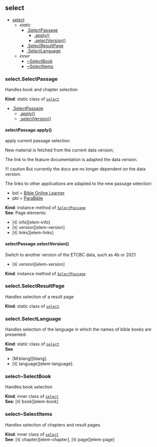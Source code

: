 <a name="module_select"></a>

## select

* [select](#module_select)
    * _static_
        * [.SelectPassage](#module_select.SelectPassage)
            * [.apply()](#module_select.SelectPassage+apply)
            * [.selectVersion()](#module_select.SelectPassage+selectVersion)
        * [.SelectResultPage](#module_select.SelectResultPage)
        * [.SelectLanguage](#module_select.SelectLanguage)
    * _inner_
        * [~SelectBook](#module_select..SelectBook)
        * [~SelectItems](#module_select..SelectItems)

<a name="module_select.SelectPassage"></a>

### select.SelectPassage
Handles book and chapter selection

**Kind**: static class of [<code>select</code>](#module_select)  

* [.SelectPassage](#module_select.SelectPassage)
    * [.apply()](#module_select.SelectPassage+apply)
    * [.selectVersion()](#module_select.SelectPassage+selectVersion)

<a name="module_select.SelectPassage+apply"></a>

#### selectPassage.apply()
apply current passage selection

New material is fetched from the current data version;

The link to the feature documentation is adapted the
data version.

!!! caution
    But currently the docs are no longer
    dependent on the data version.

The links to other applications are adapted to the
new passage selection:

*   bol = [Bible Online Learner]({{bol}})
*   pbl = [ParaBible]({{parabible}})

**Kind**: instance method of [<code>SelectPassage</code>](#module_select.SelectPassage)  
**See**: Page elements:

*   [∈ info][elem-info]
*   [∈ version][elem-version]
*   [∈ links][elem-links]  
<a name="module_select.SelectPassage+selectVersion"></a>

#### selectPassage.selectVersion()
Switch to another version of the ETCBC data, such as 4b or 2021

*   [∈ version][elem-version]

**Kind**: instance method of [<code>SelectPassage</code>](#module_select.SelectPassage)  
<a name="module_select.SelectResultPage"></a>

### select.SelectResultPage
Handles selection of a result page

**Kind**: static class of [<code>select</code>](#module_select)  
<a name="module_select.SelectLanguage"></a>

### select.SelectLanguage
Handles selection of the language in which the names
of bible books are presented.

**Kind**: static class of [<code>select</code>](#module_select)  
**See**

- [M:blang][blang].
- [∈ language][elem-language].

<a name="module_select..SelectBook"></a>

### select~SelectBook
Handles book selection

**Kind**: inner class of [<code>select</code>](#module_select)  
**See**: [∈ book][elem-book]  
<a name="module_select..SelectItems"></a>

### select~SelectItems
Handles selection of chapters and result pages.

**Kind**: inner class of [<code>select</code>](#module_select)  
**See**: [∈ chapter][elem-chapter], [∈ page][elem-page]  
